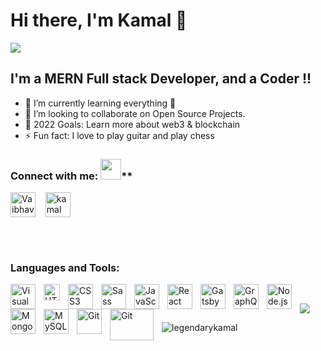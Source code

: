 # Hi there, I'm Kamal  👋 

<a href="https://www.linkedin.com/in/kamal-singh-5a61ba224/">
  <img src="https://img.shields.io/badge/Linkedin-Kamal%20Nayan-blue?style=for-the-badge&logo=linkedin">
</a>

## I'm a  MERN Full stack Developer, and a Coder !!

- 🌱 I’m currently learning everything 🤣
- 👀 I’m looking to collaborate on Open Source Projects.
- 🥅 2022 Goals: Learn more about web3 & blockchain 
- ⚡ Fun fact: I love to  play guitar and play chess


### Connect with me: <img src="https://github.com/rajput2107/rajput2107/blob/master/Assets/Handshake.gif" height="33px" />**
<p align="left">
  <a href="https://www.linkedin.com/in/kamal-singh-5a61ba224/" target="blank"><img align="center" src="https://cdn.jsdelivr.net/npm/simple-icons@3.0.1/icons/linkedin.svg" alt="Vaibhav Goel" height="40" width="40" /></a> &nbsp;&nbsp;
  <a href="https://www.instagram.com/kamal_coder/" target="blank"><img align="center" src="https://cdn.jsdelivr.net/npm/simple-icons@3.0.1/icons/instagram.svg" alt="kamal nayan" height="40" width="40" /></a> &nbsp;&nbsp;
  
</p>
<br><br>

### Languages and Tools:


[<img align="left" alt="Visual Studio Code"  width="40" height="40" src="https://cdn.jsdelivr.net/gh/devicons/devicon/icons/vscode/vscode-original.svg" style="padding-right:10px;" />][webdevplaylist]
[<img align="left" alt="HTML5" width="26px" src="https://cdn.jsdelivr.net/gh/devicons/devicon/icons/html5/html5-original.svg" style="padding-right:10px;" />][webdevplaylist]
[<img align="left" alt="CSS3"  width="40" height="40" src="https://cdn.jsdelivr.net/gh/devicons/devicon/icons/css3/css3-original.svg" style="padding-right:10px;" />][cssplaylist]
[<img align="left" alt="Sass"  width="40" height="40" src="https://cdn.jsdelivr.net/gh/devicons/devicon/icons/sass/sass-original.svg" style="padding-right:10px;" />][cssplaylist]
[<img align="left" alt="JavaScript"  width="40" height="40" src="https://cdn.jsdelivr.net/gh/devicons/devicon/icons/javascript/javascript-original.svg" style="padding-right:10px;" />][jsplaylist]
[<img align="left" alt="React"  width="40" height="40" src="https://cdn.jsdelivr.net/gh/devicons/devicon/icons/react/react-original.svg" style="padding-right:10px;" />][reactplaylist]
[<img align="left" alt="Gatsby"  width="40" height="40" src="https://cdn.jsdelivr.net/gh/devicons/devicon/icons/gatsby/gatsby-original.svg" style="padding-right:10px;" />][webdevplaylist]
[<img align="left" alt="GraphQL"  width="40" height="40" src="https://cdn.jsdelivr.net/gh/devicons/devicon/icons/graphql/graphql-plain.svg" style="padding-right:10px;" />][webdevplaylist]
[<img align="left" alt="Node.js"  width="40" height="40" src="https://cdn.jsdelivr.net/gh/devicons/devicon/icons/nodejs/nodejs-original.svg" style="padding-right:10px;" />][webdevplaylist]
[<img align="left" alt="MongoDB" width="40" height="40" src="https://cdn.jsdelivr.net/gh/devicons/devicon/icons/mongodb/mongodb-original.svg" style="padding-right:10px;" />][webdevplaylist]
[<img align="left" alt="MySQL" width="40" height="40" src="https://cdn.jsdelivr.net/gh/devicons/devicon/icons/mysql/mysql-original.svg" style="padding-right:10px;" />][webdevplaylist]
[<img align="left" alt="Git" width="40" height="40" src="https://cdn.jsdelivr.net/gh/devicons/devicon/icons/git/git-original.svg" style="padding-right:10px;" />][webdevplaylist]
<img align="left" alt="Git" width="70" height="50" src="https://www.vectorlogo.zone/logos/nodejs/nodejs-ar21.svg" style="padding-right:10px;" />


<br />


<div>
  <p><img src="https://github-readme-stats.vercel.app/api?username=legendarykamal&&show_icons=true&title_color=ffffff&icon_color=bb2acf&text_color=daf7dc&bg_color=151515"></p>
  <p><img align="center" src="https://github-readme-streak-stats.herokuapp.com/?user=legendarykamal&" alt="legendarykamal" /></p>
</div>

[website]: https://codeSTACKr.com
[course]: http://vsCodeHero.com
[twitter]: https://twitter.com/codeSTACKr
[youtube]: https://youtube.com/codeSTACKr
[instagram]: https://instagram.com/codeSTACKr
[linkedin]: https://linkedin.com/in/codeSTACKr
[webdevplaylist]: https://www.youtube.com/playlist?list=PLkwxH9e_vrAJ0WbEsFA9W3I1W-g_BTsbt
[jsplaylist]: https://www.youtube.com/playlist?list=PLkwxH9e_vrALRJKu7wfXby3MKeflhTu6B
[cssplaylist]: https://www.youtube.com/playlist?list=PLkwxH9e_vrALSdvZuEh6gqQdmDoDIoqz4
[reactplaylist]: https://www.youtube.com/playlist?list=PLkwxH9e_vrAK4TdffpxKY3QGyHCpxFcQ0
